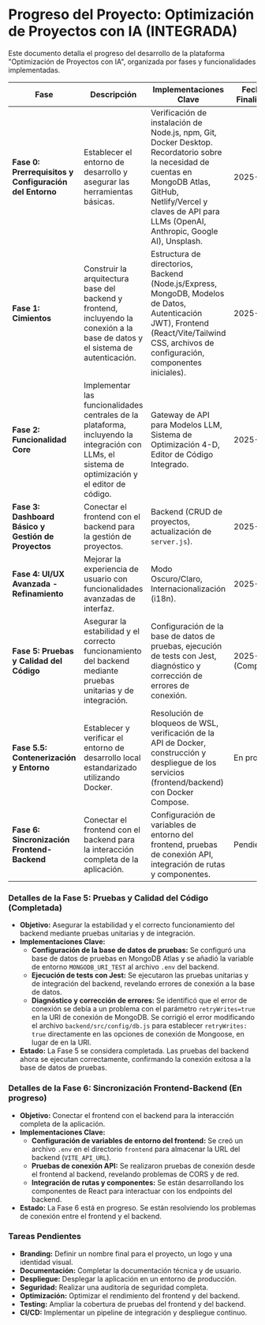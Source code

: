 # Progreso del Proyecto: Optimización de Proyectos con IA (INTEGRADA)

Este documento detalla el progreso del desarrollo de la plataforma "Optimización de Proyectos con IA", organizada por fases y funcionalidades implementadas.

| Fase | Descripción | Implementaciones Clave | Fecha de Finalización |
|---|---|---|---|
| **Fase 0: Prerrequisitos y Configuración del Entorno** | Establecer el entorno de desarrollo y asegurar las herramientas básicas. | Verificación de instalación de Node.js, npm, Git, Docker Desktop. Recordatorio sobre la necesidad de cuentas en MongoDB Atlas, GitHub, Netlify/Vercel y claves de API para LLMs (OpenAI, Anthropic, Google AI), Unsplash. | 2025-07-27 |
| **Fase 1: Cimientos** | Construir la arquitectura base del backend y frontend, incluyendo la conexión a la base de datos y el sistema de autenticación. | Estructura de directorios, Backend (Node.js/Express, MongoDB, Modelos de Datos, Autenticación JWT), Frontend (React/Vite/Tailwind CSS, archivos de configuración, componentes iniciales). | 2025-07-27 |
| **Fase 2: Funcionalidad Core** | Implementar las funcionalidades centrales de la plataforma, incluyendo la integración con LLMs, el sistema de optimización y el editor de código. | Gateway de API para Modelos LLM, Sistema de Optimización 4-D, Editor de Código Integrado. | 2025-07-27 |
| **Fase 3: Dashboard Básico y Gestión de Proyectos** | Conectar el frontend con el backend para la gestión de proyectos. | Backend (CRUD de proyectos, actualización de `server.js`). | 2025-07-27 |
| **Fase 4: UI/UX Avanzada - Refinamiento** | Mejorar la experiencia de usuario con funcionalidades avanzadas de interfaz. | Modo Oscuro/Claro, Internacionalización (i18n). | 2025-07-28 |
| **Fase 5: Pruebas y Calidad del Código** | Asegurar la estabilidad y el correcto funcionamiento del backend mediante pruebas unitarias y de integración. | Configuración de la base de datos de pruebas, ejecución de tests con Jest, diagnóstico y corrección de errores de conexión. | 2025-08-05 (Completada) |
| **Fase 5.5: Contenerización y Entorno** | Establecer y verificar el entorno de desarrollo local estandarizado utilizando Docker. | Resolución de bloqueos de WSL, verificación de la API de Docker, construcción y despliegue de los servicios (frontend/backend) con Docker Compose. | En progreso |
| **Fase 6: Sincronización Frontend-Backend** | Conectar el frontend con el backend para la interacción completa de la aplicación. | Configuración de variables de entorno del frontend, pruebas de conexión API, integración de rutas y componentes. | Pendiente |


### Detalles de la Fase 5: Pruebas y Calidad del Código (Completada)

- **Objetivo:** Asegurar la estabilidad y el correcto funcionamiento del backend mediante pruebas unitarias y de integración.
- **Implementaciones Clave:**
    - **Configuración de la base de datos de pruebas:** Se configuró una base de datos de pruebas en MongoDB Atlas y se añadió la variable de entorno `MONGODB_URI_TEST` al archivo `.env` del backend.
    - **Ejecución de tests con Jest:** Se ejecutaron las pruebas unitarias y de integración del backend, revelando errores de conexión a la base de datos.
    - **Diagnóstico y corrección de errores:** Se identificó que el error de conexión se debía a un problema con el parámetro `retryWrites=true` en la URI de conexión de MongoDB. Se corrigió el error modificando el archivo `backend/src/config/db.js` para establecer `retryWrites: true` directamente en las opciones de conexión de Mongoose, en lugar de en la URI.
- **Estado:** La Fase 5 se considera completada. Las pruebas del backend ahora se ejecutan correctamente, confirmando la conexión exitosa a la base de datos de pruebas.

### Detalles de la Fase 6: Sincronización Frontend-Backend (En progreso)

- **Objetivo:** Conectar el frontend con el backend para la interacción completa de la aplicación.
- **Implementaciones Clave:**
    - **Configuración de variables de entorno del frontend:** Se creó un archivo `.env` en el directorio `frontend` para almacenar la URL del backend (`VITE_API_URL`).
    - **Pruebas de conexión API:** Se realizaron pruebas de conexión desde el frontend al backend, revelando problemas de CORS y de red.
    - **Integración de rutas y componentes:** Se están desarrollando los componentes de React para interactuar con los endpoints del backend.
- **Estado:** La Fase 6 está en progreso. Se están resolviendo los problemas de conexión entre el frontend y el backend.

### Tareas Pendientes

- **Branding:** Definir un nombre final para el proyecto, un logo y una identidad visual.
- **Documentación:** Completar la documentación técnica y de usuario.
- **Despliegue:** Desplegar la aplicación en un entorno de producción.
- **Seguridad:** Realizar una auditoría de seguridad completa.
- **Optimización:** Optimizar el rendimiento del frontend y del backend.
- **Testing:** Ampliar la cobertura de pruebas del frontend y del backend.
- **CI/CD:** Implementar un pipeline de integración y despliegue continuo.